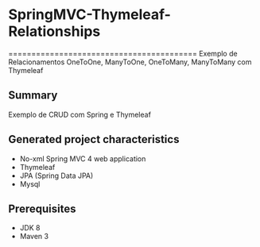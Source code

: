 # SpringMVC-Thymeleaf-Relationships
=========================================
Exemplo de Relacionamentos OneToOne, ManyToOne, OneToMany, ManyToMany com Thymeleaf

Summary
-------
Exemplo de CRUD com Spring e Thymeleaf

Generated project characteristics
-------------------------
* No-xml Spring MVC 4 web application
* Thymeleaf
* JPA (Spring Data JPA)
* Mysql 

Prerequisites
-------------

- JDK 8
- Maven 3

